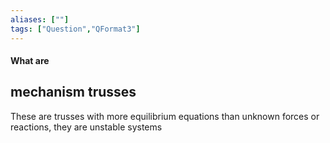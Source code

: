 ```yaml
---
aliases: [""]
tags: ["Question","QFormat3"]
---
```


#### What are
## mechanism trusses
These are trusses with more equilibrium equations than unknown forces or reactions, they are unstable systems